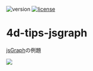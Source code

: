 ![version](https://img.shields.io/badge/version-20%2B-E23089)
[![license](https://img.shields.io/github/license/miyako/4d-tips-jsgraph)](LICENSE)

# 4d-tips-jsgraph
[jsGraph](https://github.com/NPellet/jsGraph)の例題

![](https://github.com/user-attachments/assets/3b884296-ae5c-4a85-90cb-35755700751b)
